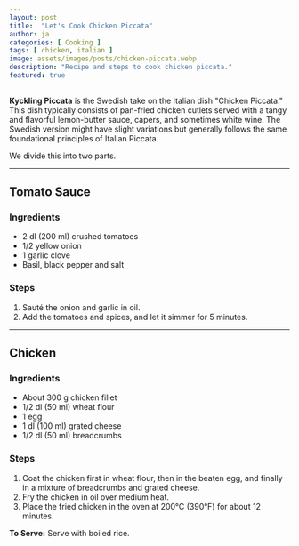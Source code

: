 ```yaml
---
layout: post
title:  "Let's Cook Chicken Piccata"
author: ja
categories: [ Cooking ]
tags: [ chicken, italian ]
image: assets/images/posts/chicken-piccata.webp
description: "Recipe and steps to cook chicken piccata."
featured: true
---
```


**Kyckling Piccata** is the Swedish take on the Italian dish "Chicken Piccata." This dish typically consists of pan-fried chicken cutlets served with a tangy and flavorful lemon-butter sauce, capers, and sometimes white wine. The Swedish version might have slight variations but generally follows the same foundational principles of Italian Piccata.

We divide this into two parts.

---
## Tomato Sauce
### Ingredients
- 2 dl (200 ml) crushed tomatoes
- 1/2 yellow onion
- 1 garlic clove
- Basil, black pepper and salt

### Steps
1. Sauté the onion and garlic in oil.
2. Add the tomatoes and spices, and let it simmer for 5 minutes.

---
## Chicken
### Ingredients
- About 300 g chicken fillet
- 1/2 dl (50 ml) wheat flour
- 1 egg
- 1 dl (100 ml) grated cheese
- 1/2 dl (50 ml) breadcrumbs

### Steps
1. Coat the chicken first in wheat flour, then in the beaten egg, and finally in a mixture of breadcrumbs and grated cheese.
2. Fry the chicken in oil over medium heat.
3. Place the fried chicken in the oven at 200°C (390°F) for about 12 minutes.

**To Serve:** Serve with boiled rice.
